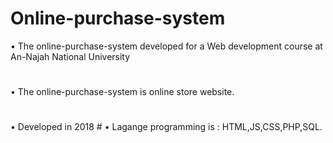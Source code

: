 # Online-purchase-system
• The online-purchase-system developed for a Web development course at An-Najah National University
#
• The online-purchase-system is online store website.
#
• Developed in 2018 #
• Lagange programming is : HTML,JS,CSS,PHP,SQL.
